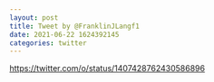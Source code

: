 ```yaml
--- 
layout: post 
title: Tweet by @FranklinJLangf1 
date: 2021-06-22 1624392145 
categories: twitter 
--- 
```

https://twitter.com/o/status/1407428762430586896